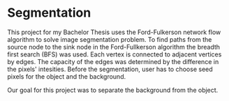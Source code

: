 # Segmentation

This project for my Bachelor Thesis uses the Ford-Fulkerson network flow algorithm to solve image segmentation problem. To find paths from the source node to the sink node in the Ford-Fullkerson algorithm the breadth first search (BFS) was used. Each vertex is connected to adjacent vertices by edges. The capacity of the edges was determined by the difference in the pixels' intesities. Before the segmentation, user has to choose seed pixels for the object and the background.

Our goal for this project was to separate the background from the object.
